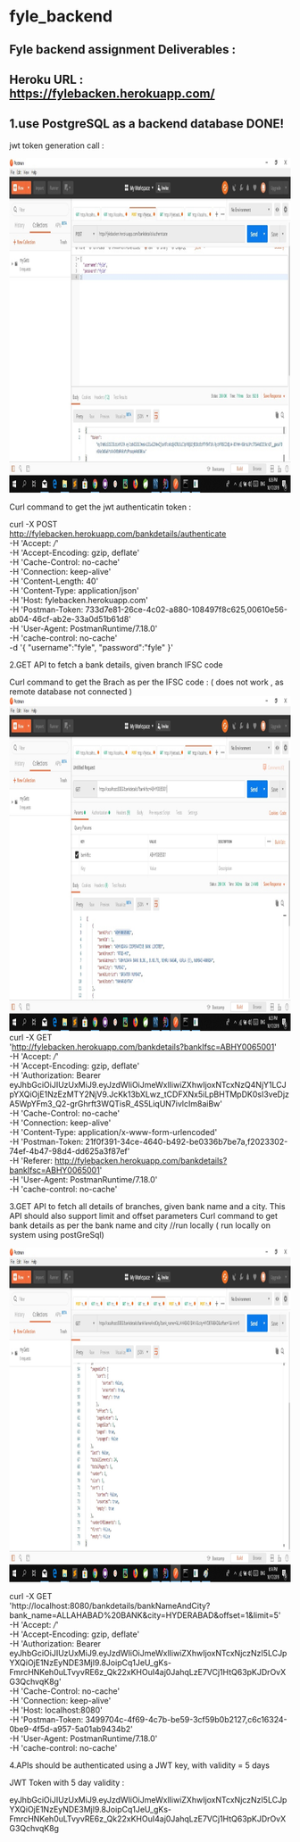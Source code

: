 # fyle_backend
Fyle backend assignment 
Deliverables : 
--------------
Heroku URL : https://fylebacken.herokuapp.com/
--------------
1.use PostgreSQL as a backend database
DONE!
----

jwt token generation call : 
  

<img src="images/authentication.jpg" height="600" width="1000" >

Curl command to get the jwt authenticatin token :

curl -X POST \
  http://fylebacken.herokuapp.com/bankdetails/authenticate \
  -H 'Accept: */*' \
  -H 'Accept-Encoding: gzip, deflate' \
  -H 'Cache-Control: no-cache' \
  -H 'Connection: keep-alive' \
  -H 'Content-Length: 40' \
  -H 'Content-Type: application/json' \
  -H 'Host: fylebacken.herokuapp.com' \
  -H 'Postman-Token: 733d7e81-26ce-4c02-a880-108497f8c625,00610e56-ab04-46cf-ab2e-33a0d51b61d8' \
  -H 'User-Agent: PostmanRuntime/7.18.0' \
  -H 'cache-control: no-cache' \
  -d '{
"username":"fyle",
"password":"fyle"
}'

2.GET API to fetch a bank details, given branch IFSC code

Curl command to get the Brach as per the IFSC code : ( does not work , as remote database not connected )
<img src="images/ifsc.jpg" height="600" width="1000" >
curl -X GET \
  'http://fylebacken.herokuapp.com/bankdetails?bankIfsc=ABHY0065001' \
  -H 'Accept: */*' \
  -H 'Accept-Encoding: gzip, deflate' \
  -H 'Authorization: Bearer eyJhbGciOiJIUzUxMiJ9.eyJzdWIiOiJmeWxlIiwiZXhwIjoxNTcxNzQ4NjY1LCJpYXQiOjE1NzEzMTY2NjV9.JcKk13bXLwz_tCDFXNx5iLpBHTMpDK0sI3veDjzA5WpYFm3_Q2-grGhrft3WQTisR_4S5LiqUN7ivlcIm8aiBw' \
  -H 'Cache-Control: no-cache' \
  -H 'Connection: keep-alive' \
  -H 'Content-Type: application/x-www-form-urlencoded' \
  -H 'Postman-Token: 21f0f391-34ce-4640-b492-be0336b7be7a,f2023302-74ef-4b47-98d4-dd625a3f87ef' \
  -H 'Referer: http://fylebacken.herokuapp.com/bankdetails?bankIfsc=ABHY0065001' \
  -H 'User-Agent: PostmanRuntime/7.18.0' \
  -H 'cache-control: no-cache'
  

 3.GET API to fetch all details of branches, given bank name and a city. This API should also support limit and offset parameters 
  Curl command to get bank details as per the bank name and city 
  //run locally ( run locally on system using postGreSql)

  
  <img src="images/name_and_city.jpg" height="600" width="1000" >

  curl -X GET \
  'http://localhost:8080/bankdetails/bankNameAndCity?bank_name=ALLAHABAD%20BANK&city=HYDERABAD&offset=1&limit=5' \
  -H 'Accept: */*' \
  -H 'Accept-Encoding: gzip, deflate' \
  -H 'Authorization: Bearer eyJhbGciOiJIUzUxMiJ9.eyJzdWIiOiJmeWxlIiwiZXhwIjoxNTcxNjczNzI5LCJpYXQiOjE1NzEyNDE3Mjl9.8JoipCq1JeU_gKs-FmrcHNKeh0uLTvyvRE6z_Qk22xKHOuI4aj0JahqLzE7VCj1HtQ63pKJDrOvXG3QchvqK8g' \
  -H 'Cache-Control: no-cache' \
  -H 'Connection: keep-alive' \
  -H 'Host: localhost:8080' \
  -H 'Postman-Token: 3499704c-4f69-4c7b-be59-3cf59b0b2127,c6c16324-0be9-4f5d-a957-5a01ab9434b2' \
  -H 'User-Agent: PostmanRuntime/7.18.0' \
  -H 'cache-control: no-cache'

  4.APIs should be authenticated using a JWT key, with validity = 5 days

  JWT Token with 5 day validity :

  eyJhbGciOiJIUzUxMiJ9.eyJzdWIiOiJmeWxlIiwiZXhwIjoxNTcxNjczNzI5LCJpYXQiOjE1NzEyNDE3Mjl9.8JoipCq1JeU_gKs-FmrcHNKeh0uLTvyvRE6z_Qk22xKHOuI4aj0JahqLzE7VCj1HtQ63pKJDrOvXG3QchvqK8g

